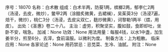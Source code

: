 序号：18070
名称：白术散
组成：白术半两，防葵1两，槟榔2两，郁李仁2两（汤浸，去皮，微炒），鳖甲2两（涂醋炙微黄，去裙襕），吴茱萸3分（汤浸7遍，焙干，微炒），桃仁3分（汤浸，去皮尖双仁，麸炒微黄），诃黎勒1两半（煨，用皮）。
出处：《圣惠》卷二十八。
主治：虚劳，积聚坚实，腹如鼓，食即却吐，坐卧不安，喘急。
加减：None
功效：None
用法用量：每服4钱，以水1中盏，加生姜半分，煎至6分，去滓，食前温服。以微利为度。
制备方法：上为粗散。
临床应用：None
各家论述：None
用药禁忌：忌苋菜、生冷、油腻。
附注：None
